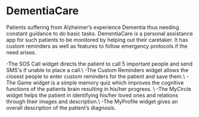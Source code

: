 # DementiaCare
Patients suffering from Alzheimer’s experience Dementia thus needing constant guidance to do basic tasks. DementiaCare is a personal assistance app for such patients to be monitored by helping out their caretaker.  It has custom reminders as well as features to follow emergency protocols if the need arises.  

-The SOS Call widget directs the patient to call 5 important people and send SMS's if unable to place a call.\\
-The Custom Reminders widget allows the closest people to enter custom reminders for the patient and save them.\\
-The Game widget is a simple memory quiz which improves the cognitive functions of the patients brain resulting in his/her progress. \\
-The MyCircle widget helps the patient in identifying his/her loved ones and relations through their images and description.\\
-The MyProfile widget gives an overall description of the patient’s diagnosis.
